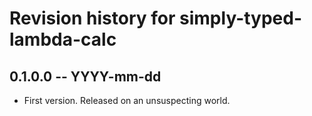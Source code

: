 # Revision history for simply-typed-lambda-calc

## 0.1.0.0 -- YYYY-mm-dd

* First version. Released on an unsuspecting world.
